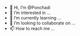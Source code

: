 - 👋 Hi, I’m @Ponchadi
- 👀 I’m interested in ...
- 🌱 I’m currently learning ...
- 💞️ I’m looking to collaborate on ...
- 📫 How to reach me ...

<!---
Ponchadi/Ponchadi is a ✨ special ✨ repository because its `README.md` (this file) appears on your GitHub profile.
You can click the Preview link to take a look at your changes.
--->
